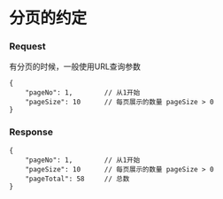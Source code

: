 # 分页的约定

### Request

有分页的时候，一般使用URL查询参数

~~~
{
	"pageNo": 1,        // 从1开始
	"pageSize": 10      // 每页展示的数量 pageSize > 0
}
~~~

### Response
~~~
{
	"pageNo": 1,        // 从1开始
	"pageSize": 10      // 每页展示的数量 pageSize > 0
    "pageTotal": 58     // 总数
}
~~~
